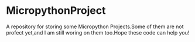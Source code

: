 # MicropythonProject
A repository for storing some Micropython Projects.Some of them are not profect yet,and I am still woring on them too.Hope these code can help you!
